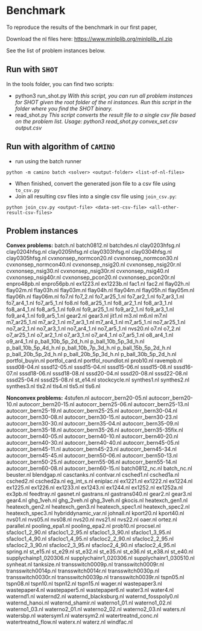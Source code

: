 # Benchmark

To reproduce the results of the benchmark in our first paper, 

Download the nl files here: https://www.minlplib.org/minlplib_nl.zip 

See the list of problem instances below.

## Run with `SHOT`

In the tools folder, you can find two scripts:

- python3 run_shot.py
  *With this script, you can run all problem instances for SHOT given the root folder of the nl instances. Run this script in the folder where you find the SHOT binary.*
- read_shot.py
  *This script converts the result file to a single csv file based on the problem list.*
  *Usage: python3 read_shot.py convex_set.csv <path-to-srl-files> output.csv*

## Run with algorithm of `CAMINO`

- run using the batch runner
```
python -m camino batch <solver> <output-folder> <list-of-nl-files>
```
- When finished, convert the generated json file to a csv file using `to_csv.py`
- Join all resulting csv files into a single csv file using `join_csv.py`:
```
python join_csv.py <output-file> <data-set-csv-file> <all-other-result-csv-files>
```

## Problem instances

**Convex problems:**
batch.nl batch0812.nl batchdes.nl clay0203hfsg.nl clay0204hfsg.nl clay0205hfsg.nl clay0303hfsg.nl clay0304hfsg.nl clay0305hfsg.nl cvxnonsep_normcon20.nl cvxnonsep_normcon30.nl cvxnonsep_normcon40.nl cvxnonsep_nsig20.nl cvxnonsep_nsig20r.nl cvxnonsep_nsig30.nl cvxnonsep_nsig30r.nl cvxnonsep_nsig40.nl cvxnonsep_nsig40r.nl cvxnonsep_pcon20.nl cvxnonsep_pcon20r.nl enpro48pb.nl enpro56pb.nl ex1223.nl ex1223b.nl fac1.nl fac2.nl flay02h.nl flay02m.nl flay03h.nl flay03m.nl flay04h.nl flay04m.nl flay05h.nl flay05m.nl flay06h.nl flay06m.nl fo7.nl fo7_2.nl fo7_ar25_1.nl fo7_ar2_1.nl fo7_ar3_1.nl fo7_ar4_1.nl fo7_ar5_1.nl fo8.nl fo8_ar25_1.nl fo8_ar2_1.nl fo8_ar3_1.nl fo8_ar4_1.nl fo8_ar5_1.nl fo9.nl fo9_ar25_1.nl fo9_ar2_1.nl fo9_ar3_1.nl fo9_ar4_1.nl fo9_ar5_1.nl gear2.nl gear3.nl jit1.nl m3.nl m6.nl m7.nl m7_ar25_1.nl m7_ar2_1.nl m7_ar3_1.nl m7_ar4_1.nl m7_ar5_1.nl no7_ar25_1.nl no7_ar2_1.nl no7_ar3_1.nl no7_ar4_1.nl no7_ar5_1.nl nvs20.nl o7.nl o7_2.nl o7_ar25_1.nl o7_ar2_1.nl o7_ar3_1.nl o7_ar4_1.nl o7_ar5_1.nl o8_ar4_1.nl o9_ar4_1.nl p_ball_10b_5p_2d_h.nl p_ball_10b_5p_3d_h.nl p_ball_10b_5p_4d_h.nl p_ball_10b_7p_3d_h.nl p_ball_15b_5p_2d_h.nl p_ball_20b_5p_2d_h.nl p_ball_20b_5p_3d_h.nl p_ball_30b_5p_2d_h.nl portfol_buyin.nl portfol_card.nl portfol_roundlot.nl prob10.nl ravempb.nl sssd08-04.nl sssd12-05.nl sssd15-04.nl sssd15-06.nl sssd15-08.nl sssd16-07.nl sssd18-06.nl sssd18-08.nl sssd20-04.nl sssd20-08.nl sssd22-08.nl sssd25-04.nl sssd25-08.nl st_e14.nl stockcycle.nl synthes1.nl synthes2.nl synthes3.nl tls2.nl tls4.nl tls5.nl tls6.nl

**Nonconvex problems:**
4stufen.nl autocorr_bern20-05.nl autocorr_bern20-10.nl autocorr_bern20-15.nl autocorr_bern25-06.nl autocorr_bern25-13.nl autocorr_bern25-19.nl autocorr_bern25-25.nl autocorr_bern30-04.nl autocorr_bern30-08.nl autocorr_bern30-15.nl autocorr_bern30-23.nl autocorr_bern30-30.nl autocorr_bern35-04.nl autocorr_bern35-09.nl autocorr_bern35-18.nl autocorr_bern35-26.nl autocorr_bern35-35fix.nl autocorr_bern40-05.nl autocorr_bern40-10.nl autocorr_bern40-20.nl autocorr_bern40-30.nl autocorr_bern40-40.nl autocorr_bern45-05.nl autocorr_bern45-11.nl autocorr_bern45-23.nl autocorr_bern45-34.nl autocorr_bern45-45.nl autocorr_bern50-06.nl autocorr_bern50-13.nl autocorr_bern50-25.nl autocorr_bern55-06.nl autocorr_bern55-14.nl autocorr_bern60-08.nl autocorr_bern60-15.nl batch0812_nc.nl batch_nc.nl beuster.nl blendgap.nl casctanks.nl contvar.nl csched1.nl csched1a.nl csched2.nl csched2a.nl eg_int_s.nl eniplac.nl ex1221.nl ex1222.nl ex1224.nl ex1225.nl ex1226.nl ex1233.nl ex1243.nl ex1244.nl ex1252.nl ex1252a.nl ex3pb.nl feedtray.nl gasnet.nl gastrans.nl gastrans040.nl gear2.nl gear3.nl gear4.nl ghg_1veh.nl ghg_2veh.nl ghg_3veh.nl gkocis.nl heatexch_gen1.nl heatexch_gen2.nl heatexch_gen3.nl heatexch_spec1.nl heatexch_spec2.nl heatexch_spec3.nl hybriddynamic_var.nl johnall.nl kport20.nl kport40.nl nvs01.nl nvs05.nl nvs08.nl nvs20.nl nvs21.nl nvs22.nl oaer.nl ortez.nl parallel.nl pooling_epa1.nl pooling_epa2.nl prob10.nl procsel.nl sfacloc1_2_90.nl sfacloc1_2_95.nl sfacloc1_3_90.nl sfacloc1_3_95.nl sfacloc1_4_90.nl sfacloc1_4_95.nl sfacloc2_2_90.nl sfacloc2_2_95.nl sfacloc2_3_90.nl sfacloc2_3_95.nl sfacloc2_4_90.nl sfacloc2_4_95.nl spring.nl st_e15.nl st_e29.nl st_e32.nl st_e35.nl st_e36.nl st_e38.nl st_e40.nl supplychainp1_020306.nl supplychainr1_020306.nl supplychainr1_030510.nl synheat.nl tanksize.nl transswitch0009p.nl transswitch0009r.nl transswitch0014p.nl transswitch0014r.nl transswitch0030p.nl transswitch0030r.nl transswitch0039p.nl transswitch0039r.nl tspn05.nl tspn08.nl tspn10.nl tspn12.nl tspn15.nl wager.nl wastepaper3.nl wastepaper4.nl wastepaper5.nl wastepaper6.nl water3.nl water4.nl waternd1.nl waternd2.nl waternd_blacksburg.nl waternd_fosspoly0.nl waternd_hanoi.nl waternd_shamir.nl waterno1_01.nl waterno1_02.nl waterno1_03.nl waterno2_01.nl waterno2_02.nl waterno2_03.nl waters.nl watersbp.nl watersym1.nl watersym2.nl watertreatnd_conc.nl watertreatnd_flow.nl waterx.nl waterz.nl windfac.nl
